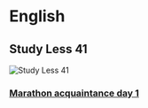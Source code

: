 ﻿# English 
## Study Less 41
![Study Less 41](https://github.com/AndriiKot/Marathon__English__UA/blob/main/study_less_41__image__.jpg)

### [Marathon acquaintance day 1](https://github.com/AndriiKot/Marathon__acquaintance__day_1)